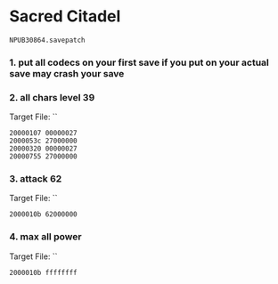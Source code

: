 #  Sacred Citadel

`NPUB30864.savepatch`

### 1. put all codecs on your first save if you put on your actual save may crash your save
### 2. all chars level 39

Target File: ``

```
20000107 00000027
2000053c 27000000
20000320 00000027
20000755 27000000
```

### 3. attack 62

Target File: ``

```
2000010b 62000000
```

### 4. max all power 

Target File: ``

```
2000010b ffffffff
```

